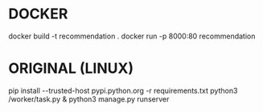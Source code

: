 # DOCKER
docker build -t recommendation .
docker run -p 8000:80 recommendation

# ORIGINAL (LINUX)
pip install --trusted-host pypi.python.org -r requirements.txt
python3 /worker/task.py & python3 manage.py runserver
